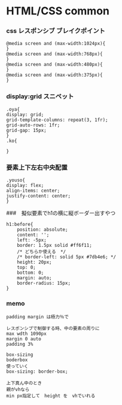 # HTML/CSS common

### css レスポンシブ ブレイクポイント
```
@media screen and (max-width:1024px){  
}  
@media screen and (max-width:768px){  
}  
@media screen and (max-width:480px){  
}  
@media screen and (max-width:375px){  
}
```

### display:grid スニペット
```
.oya{  
display: grid;  
grid-template-columns: repeat(3, 1fr);  
grid-auto-rows: 1fr; 
grid-gap: 15px;  
}
.ko{

}
```

### 要素上下左右中央配置
```
.youso{
display: flex;  
align-items: center;  
justify-content: center;
}
```

###　擬似要素でh1の横に縦ボーダー出すやつ
```
h1:before{
    position: absolute;
    content: '';
    left: -5px;
    border: 1.5px solid #ff6f11;
    /* どちらか使える　*/
    /* border-left: solid 5px #7db4e6; */ 
    height: 20px;
    top: 0;
    bottom: 0;
    margin: auto;
    border-radius: 15px;
}

```

### memo
```
padding margin は極力％で  
  
レスポンシブで制御する時、中の要素の周りに
max wdth 1090px  
margin 0 auto  
padding 3%  
  
box-sizing  
boderbox  
使っていく  
box-sizing: border-box;

上下真ん中のとき
親がvhなら
min px指定して　height を　vhでいれる

```
